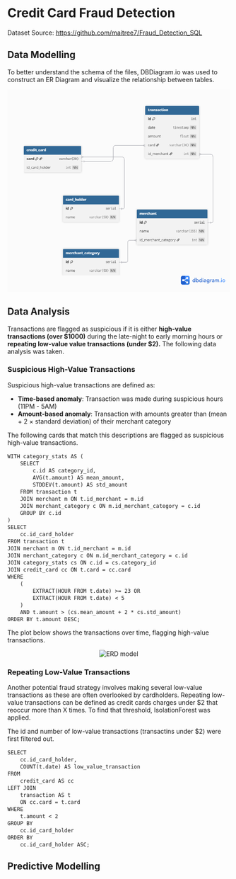 # Credit Card Fraud Detection 
Dataset Source: https://github.com/maitree7/Fraud_Detection_SQL

## Data Modelling
To better understand the schema of the files, DBDiagram.io was used to construct an ER Diagram and visualize the relationship between tables. 

<p align="center">
  <img src="images/ERD.png" alt="ERD model" width="600"/>
</p>

## Data Analysis
Transactions are flagged as suspicious if it is either **high-value transactions (over $1000)** during the late-night to early morning hours or **repeating low-value value transactions (under $2).** The following data analysis was taken. 
 
### Suspicious High-Value Transactions

Suspicious high-value transactions are defined as:
- **Time-based anomaly**: Transaction was made during suspicious hours (11PM - 5AM)
- **Amount-based anomaly**: Transaction with amounts greater than (mean + 2 × standard deviation) of their merchant category

The following cards that match this descriptions are flagged as suspicious high-value transactions.
```
WITH category_stats AS (
    SELECT 
        c.id AS category_id,
        AVG(t.amount) AS mean_amount,
        STDDEV(t.amount) AS std_amount
    FROM transaction t
    JOIN merchant m ON t.id_merchant = m.id
    JOIN merchant_category c ON m.id_merchant_category = c.id
    GROUP BY c.id
)
SELECT 
    cc.id_card_holder
FROM transaction t
JOIN merchant m ON t.id_merchant = m.id
JOIN merchant_category c ON m.id_merchant_category = c.id
JOIN category_stats cs ON c.id = cs.category_id
JOIN credit_card cc ON t.card = cc.card
WHERE 
    (
        EXTRACT(HOUR FROM t.date) >= 23 OR 
        EXTRACT(HOUR FROM t.date) < 5
    )
    AND t.amount > (cs.mean_amount + 2 * cs.std_amount)
ORDER BY t.amount DESC;

```
The plot below shows the transactions over time, flagging high-value transactions.

<p align="center">
  <img src="images/plot1.png" alt="ERD model" width="600"/>
</p>

### Repeating Low-Value Transactions
Another potential  fraud strategy involves making several low-value transactions as these are often overlooked by cardholders. Repeating low-value transactions can be defined as credit cards charges under $2 that reoccur more than X times. To find that threshold, IsolationForest was applied.

The id and number of low-value transactions (transactins under $2) were first filtered out. 
```
SELECT 
    cc.id_card_holder, 
    COUNT(t.date) AS low_value_transaction
FROM 
    credit_card AS cc
LEFT JOIN 
    transaction AS t
    ON cc.card = t.card
WHERE 
    t.amount < 2
GROUP BY 
    cc.id_card_holder
ORDER BY 
    cc.id_card_holder ASC;
```


## Predictive Modelling
